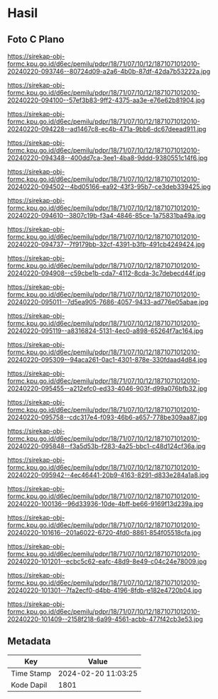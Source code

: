 # Hasil

## Foto C Plano

https://sirekap-obj-formc.kpu.go.id/d6ec/pemilu/pdpr/18/71/07/10/12/1871071012010-20240220-093746--80724d09-a2a6-4b0b-87df-42da7b53222a.jpg

https://sirekap-obj-formc.kpu.go.id/d6ec/pemilu/pdpr/18/71/07/10/12/1871071012010-20240220-094100--57ef3b83-9ff2-4375-aa3e-e76e62b81904.jpg

https://sirekap-obj-formc.kpu.go.id/d6ec/pemilu/pdpr/18/71/07/10/12/1871071012010-20240220-094228--ad1467c8-ec4b-471a-9bb6-dc67deead911.jpg

https://sirekap-obj-formc.kpu.go.id/d6ec/pemilu/pdpr/18/71/07/10/12/1871071012010-20240220-094348--400dd7ca-3ee1-4ba8-9ddd-9380551c14f6.jpg

https://sirekap-obj-formc.kpu.go.id/d6ec/pemilu/pdpr/18/71/07/10/12/1871071012010-20240220-094502--4bd05166-ea92-43f3-95b7-ce3deb339425.jpg

https://sirekap-obj-formc.kpu.go.id/d6ec/pemilu/pdpr/18/71/07/10/12/1871071012010-20240220-094610--3807c19b-f3a4-4846-85ce-1a75831ba49a.jpg

https://sirekap-obj-formc.kpu.go.id/d6ec/pemilu/pdpr/18/71/07/10/12/1871071012010-20240220-094737--7f9179bb-32cf-4391-b3fb-491cb4249424.jpg

https://sirekap-obj-formc.kpu.go.id/d6ec/pemilu/pdpr/18/71/07/10/12/1871071012010-20240220-094908--c59cbe1b-cda7-4112-8cda-3c7debecd44f.jpg

https://sirekap-obj-formc.kpu.go.id/d6ec/pemilu/pdpr/18/71/07/10/12/1871071012010-20240220-095011--7d5ea905-7686-4057-9433-ad776e05abae.jpg

https://sirekap-obj-formc.kpu.go.id/d6ec/pemilu/pdpr/18/71/07/10/12/1871071012010-20240220-095119--a8316824-5131-4ec0-a898-65264f7ac164.jpg

https://sirekap-obj-formc.kpu.go.id/d6ec/pemilu/pdpr/18/71/07/10/12/1871071012010-20240220-095309--94aca261-0ac1-4301-878e-330fdaad4d84.jpg

https://sirekap-obj-formc.kpu.go.id/d6ec/pemilu/pdpr/18/71/07/10/12/1871071012010-20240220-095455--a212efc0-ed33-4046-903f-d99a076bfb32.jpg

https://sirekap-obj-formc.kpu.go.id/d6ec/pemilu/pdpr/18/71/07/10/12/1871071012010-20240220-095758--cdc317e4-f093-46b6-a657-778be309aa87.jpg

https://sirekap-obj-formc.kpu.go.id/d6ec/pemilu/pdpr/18/71/07/10/12/1871071012010-20240220-095848--f3a5d53b-f283-4a25-bbc1-c48d124cf36a.jpg

https://sirekap-obj-formc.kpu.go.id/d6ec/pemilu/pdpr/18/71/07/10/12/1871071012010-20240220-095942--4ec46441-20b9-4163-8291-d833e284a1a8.jpg

https://sirekap-obj-formc.kpu.go.id/d6ec/pemilu/pdpr/18/71/07/10/12/1871071012010-20240220-100136--96d33936-10de-4bff-be66-9169f13d239a.jpg

https://sirekap-obj-formc.kpu.go.id/d6ec/pemilu/pdpr/18/71/07/10/12/1871071012010-20240220-101616--201a6022-6720-4fd0-8861-854f05518cfa.jpg

https://sirekap-obj-formc.kpu.go.id/d6ec/pemilu/pdpr/18/71/07/10/12/1871071012010-20240220-101201--ecbc5c62-eafc-48d9-8e49-c04c24e78009.jpg

https://sirekap-obj-formc.kpu.go.id/d6ec/pemilu/pdpr/18/71/07/10/12/1871071012010-20240220-101301--7fa2ecf0-d4bb-4196-8fdb-e182e4720b04.jpg

https://sirekap-obj-formc.kpu.go.id/d6ec/pemilu/pdpr/18/71/07/10/12/1871071012010-20240220-101409--2158f218-6a99-4561-acbb-477f42cb3e53.jpg


## Metadata

| Key        | Value               |
| ---------- | ------------------- |
| Time Stamp | 2024-02-20 11:03:25 |
| Kode Dapil | 1801                |



